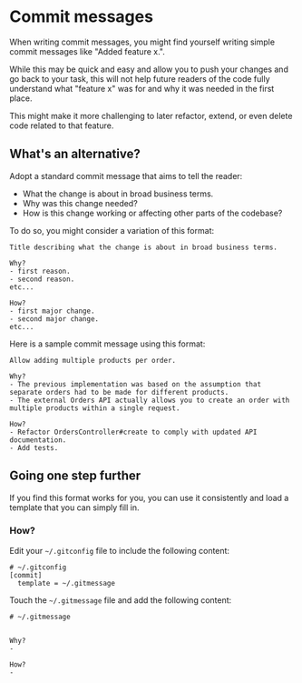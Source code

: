 # Commit messages

When writing commit messages, you might find yourself writing simple commit messages like "Added feature x.".

While this may be quick and easy and allow you to push your changes and go back to your task, this will not help future readers of the code fully understand what "feature x" was for and why it was needed in the first place.

This might make it more challenging to later refactor, extend, or even delete code related to that feature.

## What's an alternative?

Adopt a standard commit message that aims to tell the reader:

- What the change is about in broad business terms.
- Why was this change needed?
- How is this change working or affecting other parts of the codebase?

To do so, you might consider a variation of this format:
```
Title describing what the change is about in broad business terms.

Why?
- first reason.
- second reason.
etc...

How?
- first major change.
- second major change.
etc...
```

Here is a sample commit message using this format:
```
Allow adding multiple products per order.

Why?
- The previous implementation was based on the assumption that separate orders had to be made for different products.
- The external Orders API actually allows you to create an order with multiple products within a single request.

How?
- Refactor OrdersController#create to comply with updated API documentation.
- Add tests.
```

## Going one step further

If you find this format works for you, you can use it consistently and load a template that you can simply fill in.

### How?

Edit your `~/.gitconfig` file to include the following content:

```
# ~/.gitconfig
[commit]
  template = ~/.gitmessage
```

Touch the `~/.gitmessage` file and add the following content:

```
# ~/.gitmessage


Why?
-

How?
-

```
